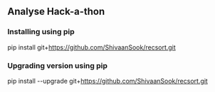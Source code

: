## Analyse Hack-a-thon


### Installing using pip
pip install git+https://github.com/ShivaanSook/recsort.git

### Upgrading version using pip
pip install --upgrade git+https://github.com/ShivaanSook/recsort.git

